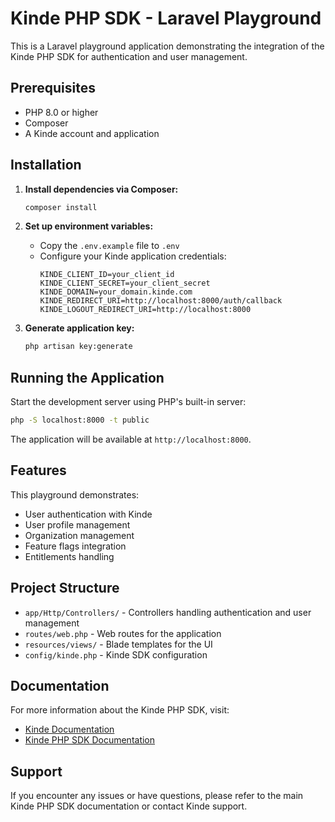 # Kinde PHP SDK - Laravel Playground

This is a Laravel playground application demonstrating the integration of the Kinde PHP SDK for authentication and user management.

## Prerequisites

- PHP 8.0 or higher
- Composer
- A Kinde account and application

## Installation

1. **Install dependencies via Composer:**
   ```bash
   composer install
   ```

2. **Set up environment variables:**
   - Copy the `.env.example` file to `.env`
   - Configure your Kinde application credentials:
     ```
     KINDE_CLIENT_ID=your_client_id
     KINDE_CLIENT_SECRET=your_client_secret
     KINDE_DOMAIN=your_domain.kinde.com
     KINDE_REDIRECT_URI=http://localhost:8000/auth/callback
     KINDE_LOGOUT_REDIRECT_URI=http://localhost:8000
     ```

3. **Generate application key:**
   ```bash
   php artisan key:generate
   ```

## Running the Application

Start the development server using PHP's built-in server:

```bash
php -S localhost:8000 -t public
```

The application will be available at `http://localhost:8000`.

## Features

This playground demonstrates:

- User authentication with Kinde
- User profile management
- Organization management
- Feature flags integration
- Entitlements handling

## Project Structure

- `app/Http/Controllers/` - Controllers handling authentication and user management
- `routes/web.php` - Web routes for the application
- `resources/views/` - Blade templates for the UI
- `config/kinde.php` - Kinde SDK configuration

## Documentation

For more information about the Kinde PHP SDK, visit:
- [Kinde Documentation](https://kinde.com/docs)
- [Kinde PHP SDK Documentation](../docs/)

## Support

If you encounter any issues or have questions, please refer to the main Kinde PHP SDK documentation or contact Kinde support.
